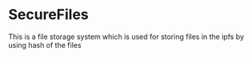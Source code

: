 # SecureFiles
This is a file storage system which is used for storing files in the ipfs by using hash of the files
